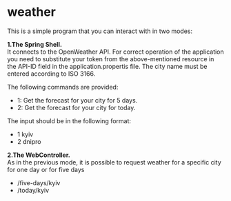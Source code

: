 # weather
This is a simple program that you can interact with in two modes:<br>

<b>1.The Spring Shell.</b><br>
It connects to the OpenWeather API. For correct operation of the application you need to 
substitute your token from the above-mentioned resource in the API-ID field in the 
application.propertis file.
The city name must be entered according to ISO 3166.

The following commands are provided:
   * 1: Get the forecast for your city for 5 days.
   * 2: Get the forecast for your city for today.
    
The input should be in the following format:
   * 1 kyiv
   * 2 dnipro

<b>2.The WebController.</b><br>
As in the previous mode, it is possible to request weather for a specific
city for one day or for five days
   * /five-days/kyiv
   * /today/kyiv
